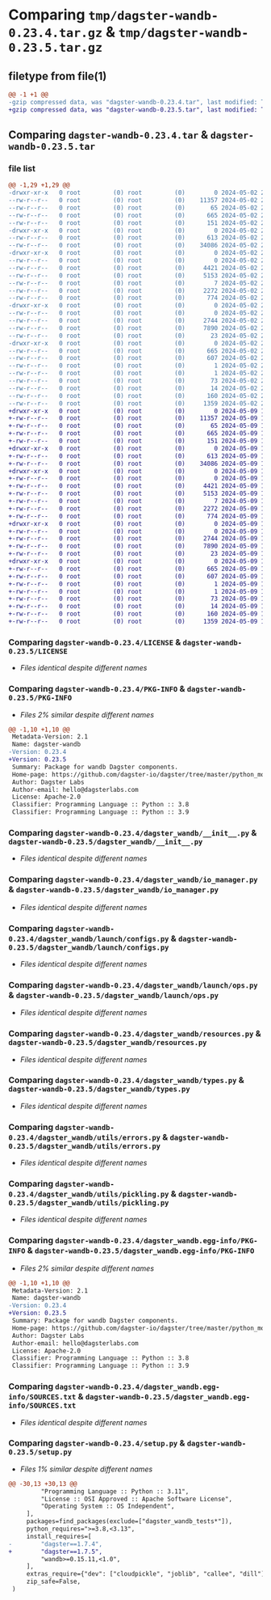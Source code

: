 # Comparing `tmp/dagster-wandb-0.23.4.tar.gz` & `tmp/dagster-wandb-0.23.5.tar.gz`

## filetype from file(1)

```diff
@@ -1 +1 @@
-gzip compressed data, was "dagster-wandb-0.23.4.tar", last modified: Thu May  2 20:43:04 2024, max compression
+gzip compressed data, was "dagster-wandb-0.23.5.tar", last modified: Thu May  9 17:54:53 2024, max compression
```

## Comparing `dagster-wandb-0.23.4.tar` & `dagster-wandb-0.23.5.tar`

### file list

```diff
@@ -1,29 +1,29 @@
-drwxr-xr-x   0 root         (0) root         (0)        0 2024-05-02 20:43:04.663241 dagster-wandb-0.23.4/
--rw-r--r--   0 root         (0) root         (0)    11357 2024-05-02 20:31:41.000000 dagster-wandb-0.23.4/LICENSE
--rw-r--r--   0 root         (0) root         (0)       65 2024-05-02 20:31:41.000000 dagster-wandb-0.23.4/MANIFEST.in
--rw-r--r--   0 root         (0) root         (0)      665 2024-05-02 20:43:04.663241 dagster-wandb-0.23.4/PKG-INFO
--rw-r--r--   0 root         (0) root         (0)      151 2024-05-02 20:31:41.000000 dagster-wandb-0.23.4/README.md
-drwxr-xr-x   0 root         (0) root         (0)        0 2024-05-02 20:43:04.659241 dagster-wandb-0.23.4/dagster_wandb/
--rw-r--r--   0 root         (0) root         (0)      613 2024-05-02 20:31:41.000000 dagster-wandb-0.23.4/dagster_wandb/__init__.py
--rw-r--r--   0 root         (0) root         (0)    34086 2024-05-02 20:31:41.000000 dagster-wandb-0.23.4/dagster_wandb/io_manager.py
-drwxr-xr-x   0 root         (0) root         (0)        0 2024-05-02 20:43:04.663241 dagster-wandb-0.23.4/dagster_wandb/launch/
--rw-r--r--   0 root         (0) root         (0)        0 2024-05-02 20:31:41.000000 dagster-wandb-0.23.4/dagster_wandb/launch/__init__.py
--rw-r--r--   0 root         (0) root         (0)     4421 2024-05-02 20:31:41.000000 dagster-wandb-0.23.4/dagster_wandb/launch/configs.py
--rw-r--r--   0 root         (0) root         (0)     5153 2024-05-02 20:31:41.000000 dagster-wandb-0.23.4/dagster_wandb/launch/ops.py
--rw-r--r--   0 root         (0) root         (0)        7 2024-05-02 20:31:41.000000 dagster-wandb-0.23.4/dagster_wandb/py.typed
--rw-r--r--   0 root         (0) root         (0)     2272 2024-05-02 20:31:41.000000 dagster-wandb-0.23.4/dagster_wandb/resources.py
--rw-r--r--   0 root         (0) root         (0)      774 2024-05-02 20:31:41.000000 dagster-wandb-0.23.4/dagster_wandb/types.py
-drwxr-xr-x   0 root         (0) root         (0)        0 2024-05-02 20:43:04.663241 dagster-wandb-0.23.4/dagster_wandb/utils/
--rw-r--r--   0 root         (0) root         (0)        0 2024-05-02 20:31:41.000000 dagster-wandb-0.23.4/dagster_wandb/utils/__init__.py
--rw-r--r--   0 root         (0) root         (0)     2744 2024-05-02 20:31:41.000000 dagster-wandb-0.23.4/dagster_wandb/utils/errors.py
--rw-r--r--   0 root         (0) root         (0)     7890 2024-05-02 20:31:41.000000 dagster-wandb-0.23.4/dagster_wandb/utils/pickling.py
--rw-r--r--   0 root         (0) root         (0)       23 2024-05-02 20:31:41.000000 dagster-wandb-0.23.4/dagster_wandb/version.py
-drwxr-xr-x   0 root         (0) root         (0)        0 2024-05-02 20:43:04.659241 dagster-wandb-0.23.4/dagster_wandb.egg-info/
--rw-r--r--   0 root         (0) root         (0)      665 2024-05-02 20:43:04.000000 dagster-wandb-0.23.4/dagster_wandb.egg-info/PKG-INFO
--rw-r--r--   0 root         (0) root         (0)      607 2024-05-02 20:43:04.000000 dagster-wandb-0.23.4/dagster_wandb.egg-info/SOURCES.txt
--rw-r--r--   0 root         (0) root         (0)        1 2024-05-02 20:43:04.000000 dagster-wandb-0.23.4/dagster_wandb.egg-info/dependency_links.txt
--rw-r--r--   0 root         (0) root         (0)        1 2024-05-02 20:43:04.000000 dagster-wandb-0.23.4/dagster_wandb.egg-info/not-zip-safe
--rw-r--r--   0 root         (0) root         (0)       73 2024-05-02 20:43:04.000000 dagster-wandb-0.23.4/dagster_wandb.egg-info/requires.txt
--rw-r--r--   0 root         (0) root         (0)       14 2024-05-02 20:43:04.000000 dagster-wandb-0.23.4/dagster_wandb.egg-info/top_level.txt
--rw-r--r--   0 root         (0) root         (0)      160 2024-05-02 20:43:04.667241 dagster-wandb-0.23.4/setup.cfg
--rw-r--r--   0 root         (0) root         (0)     1359 2024-05-02 20:31:41.000000 dagster-wandb-0.23.4/setup.py
+drwxr-xr-x   0 root         (0) root         (0)        0 2024-05-09 17:54:53.464061 dagster-wandb-0.23.5/
+-rw-r--r--   0 root         (0) root         (0)    11357 2024-05-09 17:47:35.000000 dagster-wandb-0.23.5/LICENSE
+-rw-r--r--   0 root         (0) root         (0)       65 2024-05-09 17:47:35.000000 dagster-wandb-0.23.5/MANIFEST.in
+-rw-r--r--   0 root         (0) root         (0)      665 2024-05-09 17:54:53.464061 dagster-wandb-0.23.5/PKG-INFO
+-rw-r--r--   0 root         (0) root         (0)      151 2024-05-09 17:47:35.000000 dagster-wandb-0.23.5/README.md
+drwxr-xr-x   0 root         (0) root         (0)        0 2024-05-09 17:54:53.460061 dagster-wandb-0.23.5/dagster_wandb/
+-rw-r--r--   0 root         (0) root         (0)      613 2024-05-09 17:47:35.000000 dagster-wandb-0.23.5/dagster_wandb/__init__.py
+-rw-r--r--   0 root         (0) root         (0)    34086 2024-05-09 17:47:35.000000 dagster-wandb-0.23.5/dagster_wandb/io_manager.py
+drwxr-xr-x   0 root         (0) root         (0)        0 2024-05-09 17:54:53.464061 dagster-wandb-0.23.5/dagster_wandb/launch/
+-rw-r--r--   0 root         (0) root         (0)        0 2024-05-09 17:47:35.000000 dagster-wandb-0.23.5/dagster_wandb/launch/__init__.py
+-rw-r--r--   0 root         (0) root         (0)     4421 2024-05-09 17:47:35.000000 dagster-wandb-0.23.5/dagster_wandb/launch/configs.py
+-rw-r--r--   0 root         (0) root         (0)     5153 2024-05-09 17:47:35.000000 dagster-wandb-0.23.5/dagster_wandb/launch/ops.py
+-rw-r--r--   0 root         (0) root         (0)        7 2024-05-09 17:47:35.000000 dagster-wandb-0.23.5/dagster_wandb/py.typed
+-rw-r--r--   0 root         (0) root         (0)     2272 2024-05-09 17:47:35.000000 dagster-wandb-0.23.5/dagster_wandb/resources.py
+-rw-r--r--   0 root         (0) root         (0)      774 2024-05-09 17:47:35.000000 dagster-wandb-0.23.5/dagster_wandb/types.py
+drwxr-xr-x   0 root         (0) root         (0)        0 2024-05-09 17:54:53.464061 dagster-wandb-0.23.5/dagster_wandb/utils/
+-rw-r--r--   0 root         (0) root         (0)        0 2024-05-09 17:47:35.000000 dagster-wandb-0.23.5/dagster_wandb/utils/__init__.py
+-rw-r--r--   0 root         (0) root         (0)     2744 2024-05-09 17:47:35.000000 dagster-wandb-0.23.5/dagster_wandb/utils/errors.py
+-rw-r--r--   0 root         (0) root         (0)     7890 2024-05-09 17:47:35.000000 dagster-wandb-0.23.5/dagster_wandb/utils/pickling.py
+-rw-r--r--   0 root         (0) root         (0)       23 2024-05-09 17:47:35.000000 dagster-wandb-0.23.5/dagster_wandb/version.py
+drwxr-xr-x   0 root         (0) root         (0)        0 2024-05-09 17:54:53.460061 dagster-wandb-0.23.5/dagster_wandb.egg-info/
+-rw-r--r--   0 root         (0) root         (0)      665 2024-05-09 17:54:53.000000 dagster-wandb-0.23.5/dagster_wandb.egg-info/PKG-INFO
+-rw-r--r--   0 root         (0) root         (0)      607 2024-05-09 17:54:53.000000 dagster-wandb-0.23.5/dagster_wandb.egg-info/SOURCES.txt
+-rw-r--r--   0 root         (0) root         (0)        1 2024-05-09 17:54:53.000000 dagster-wandb-0.23.5/dagster_wandb.egg-info/dependency_links.txt
+-rw-r--r--   0 root         (0) root         (0)        1 2024-05-09 17:54:53.000000 dagster-wandb-0.23.5/dagster_wandb.egg-info/not-zip-safe
+-rw-r--r--   0 root         (0) root         (0)       73 2024-05-09 17:54:53.000000 dagster-wandb-0.23.5/dagster_wandb.egg-info/requires.txt
+-rw-r--r--   0 root         (0) root         (0)       14 2024-05-09 17:54:53.000000 dagster-wandb-0.23.5/dagster_wandb.egg-info/top_level.txt
+-rw-r--r--   0 root         (0) root         (0)      160 2024-05-09 17:54:53.468061 dagster-wandb-0.23.5/setup.cfg
+-rw-r--r--   0 root         (0) root         (0)     1359 2024-05-09 17:47:35.000000 dagster-wandb-0.23.5/setup.py
```

### Comparing `dagster-wandb-0.23.4/LICENSE` & `dagster-wandb-0.23.5/LICENSE`

 * *Files identical despite different names*

### Comparing `dagster-wandb-0.23.4/PKG-INFO` & `dagster-wandb-0.23.5/PKG-INFO`

 * *Files 2% similar despite different names*

```diff
@@ -1,10 +1,10 @@
 Metadata-Version: 2.1
 Name: dagster-wandb
-Version: 0.23.4
+Version: 0.23.5
 Summary: Package for wandb Dagster components.
 Home-page: https://github.com/dagster-io/dagster/tree/master/python_modules/libraries/dagster-wandb
 Author: Dagster Labs
 Author-email: hello@dagsterlabs.com
 License: Apache-2.0
 Classifier: Programming Language :: Python :: 3.8
 Classifier: Programming Language :: Python :: 3.9
```

### Comparing `dagster-wandb-0.23.4/dagster_wandb/__init__.py` & `dagster-wandb-0.23.5/dagster_wandb/__init__.py`

 * *Files identical despite different names*

### Comparing `dagster-wandb-0.23.4/dagster_wandb/io_manager.py` & `dagster-wandb-0.23.5/dagster_wandb/io_manager.py`

 * *Files identical despite different names*

### Comparing `dagster-wandb-0.23.4/dagster_wandb/launch/configs.py` & `dagster-wandb-0.23.5/dagster_wandb/launch/configs.py`

 * *Files identical despite different names*

### Comparing `dagster-wandb-0.23.4/dagster_wandb/launch/ops.py` & `dagster-wandb-0.23.5/dagster_wandb/launch/ops.py`

 * *Files identical despite different names*

### Comparing `dagster-wandb-0.23.4/dagster_wandb/resources.py` & `dagster-wandb-0.23.5/dagster_wandb/resources.py`

 * *Files identical despite different names*

### Comparing `dagster-wandb-0.23.4/dagster_wandb/types.py` & `dagster-wandb-0.23.5/dagster_wandb/types.py`

 * *Files identical despite different names*

### Comparing `dagster-wandb-0.23.4/dagster_wandb/utils/errors.py` & `dagster-wandb-0.23.5/dagster_wandb/utils/errors.py`

 * *Files identical despite different names*

### Comparing `dagster-wandb-0.23.4/dagster_wandb/utils/pickling.py` & `dagster-wandb-0.23.5/dagster_wandb/utils/pickling.py`

 * *Files identical despite different names*

### Comparing `dagster-wandb-0.23.4/dagster_wandb.egg-info/PKG-INFO` & `dagster-wandb-0.23.5/dagster_wandb.egg-info/PKG-INFO`

 * *Files 2% similar despite different names*

```diff
@@ -1,10 +1,10 @@
 Metadata-Version: 2.1
 Name: dagster-wandb
-Version: 0.23.4
+Version: 0.23.5
 Summary: Package for wandb Dagster components.
 Home-page: https://github.com/dagster-io/dagster/tree/master/python_modules/libraries/dagster-wandb
 Author: Dagster Labs
 Author-email: hello@dagsterlabs.com
 License: Apache-2.0
 Classifier: Programming Language :: Python :: 3.8
 Classifier: Programming Language :: Python :: 3.9
```

### Comparing `dagster-wandb-0.23.4/dagster_wandb.egg-info/SOURCES.txt` & `dagster-wandb-0.23.5/dagster_wandb.egg-info/SOURCES.txt`

 * *Files identical despite different names*

### Comparing `dagster-wandb-0.23.4/setup.py` & `dagster-wandb-0.23.5/setup.py`

 * *Files 1% similar despite different names*

```diff
@@ -30,13 +30,13 @@
         "Programming Language :: Python :: 3.11",
         "License :: OSI Approved :: Apache Software License",
         "Operating System :: OS Independent",
     ],
     packages=find_packages(exclude=["dagster_wandb_tests*"]),
     python_requires=">=3.8,<3.13",
     install_requires=[
-        "dagster==1.7.4",
+        "dagster==1.7.5",
         "wandb>=0.15.11,<1.0",
     ],
     extras_require={"dev": ["cloudpickle", "joblib", "callee", "dill"]},
     zip_safe=False,
 )
```

